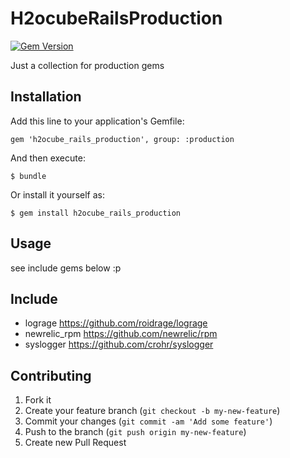# H2ocubeRailsProduction

[![Gem Version](https://badge.fury.io/rb/h2ocube_rails_production.png)](http://badge.fury.io/rb/h2ocube_rails_production)

Just a collection for production gems

## Installation

Add this line to your application's Gemfile:

    gem 'h2ocube_rails_production', group: :production

And then execute:

    $ bundle

Or install it yourself as:

    $ gem install h2ocube_rails_production

## Usage

see include gems below :p

## Include

* lograge https://github.com/roidrage/lograge
* newrelic_rpm https://github.com/newrelic/rpm
* syslogger https://github.com/crohr/syslogger

## Contributing

1. Fork it
2. Create your feature branch (`git checkout -b my-new-feature`)
3. Commit your changes (`git commit -am 'Add some feature'`)
4. Push to the branch (`git push origin my-new-feature`)
5. Create new Pull Request
